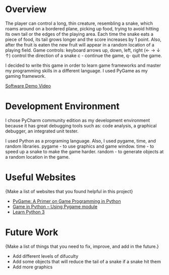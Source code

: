 # Overview

The player can control a long, thin creature, resembling a snake, which roams around on a bordered plane,
picking up food, trying to avoid hitting its own tail or the edges of the playing area.
Each time the snake eats a piece of food, its tail grows longer and the score increases by 1 point. Also, 
after the fruit is eaten the new fruit will appear in a random location of a playing field.
Game controls: keyboard arrows up, down, left, right (← → ↓ ↑) control the direction of a snake
c - continue the game, q- quit the game.

I decided to write this game in order to learn game frameworks and master my programming skills
in a different language. I used PyGame as my gaming framework.

[Software Demo Video](http://youtube.link.goes.here)

# Development Environment

I chose PyCharm community edition as my development environment because it has great debugging tools
such as: code analysis, a graphical debugger, an integrated unit tester.

I used Python as a programing language. Also, I used pygame, time, and random libraries.
pygame - to use graphics and game window.
time - to speed up a snake to make the game harder.
random - to generate objects at a random location in the game.

# Useful Websites

{Make a list of websites that you found helpful in this project}
* [PyGame: A Primer on Game Programming in Python](https://realpython.com/pygame-a-primer/)
* [Game in Python – Using Pygame module](https://www.geeksforgeeks.org/snake-game-in-python-using-pygame-module/)
* [Learn Python 3](https://www.codecademy.com/learn/learn-python-3)

# Future Work

{Make a list of things that you need to fix, improve, and add in the future.}
* Add different levels of difuculty
* Add some objects that will reduce the tail of a snake if a snake hit them
* Add more graphics 
